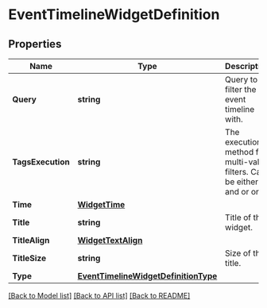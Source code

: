 # EventTimelineWidgetDefinition

## Properties

Name | Type | Description | Notes
------------ | ------------- | ------------- | -------------
**Query** | **string** | Query to filter the event timeline with. | 
**TagsExecution** | **string** | The execution method for multi-value filters. Can be either and or or. | [optional] 
**Time** | [**WidgetTime**](WidgetTime.md) |  | [optional] 
**Title** | **string** | Title of the widget. | [optional] 
**TitleAlign** | [**WidgetTextAlign**](WidgetTextAlign.md) |  | [optional] 
**TitleSize** | **string** | Size of the title. | [optional] 
**Type** | [**EventTimelineWidgetDefinitionType**](EventTimelineWidgetDefinitionType.md) |  | 

[[Back to Model list]](../README.md#documentation-for-models) [[Back to API list]](../README.md#documentation-for-api-endpoints) [[Back to README]](../README.md)


